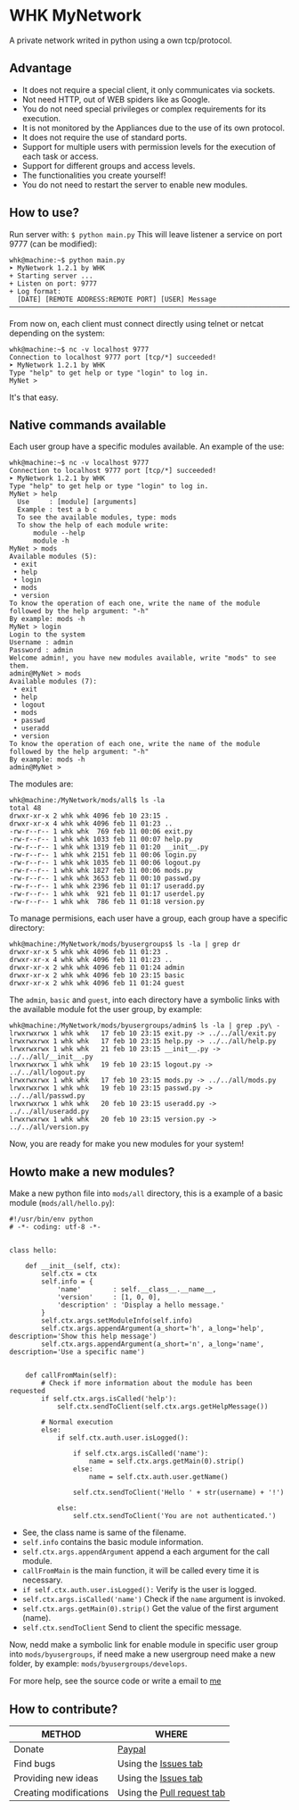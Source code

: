 
# WHK MyNetwork

A private network writed in python using a own tcp/protocol.


## Advantage

- It does not require a special client, it only communicates via sockets.
- Not need HTTP, out of WEB spiders like as Google.
- You do not need special privileges or complex requirements for its execution.
- It is not monitored by the Appliances due to the use of its own protocol.
- It does not require the use of standard ports.
- Support for multiple users with permission levels for the execution of each task or access.
- Support for different groups and access levels.
- The functionalities you create yourself!
- You do not need to restart the server to enable new modules.


## How to use?

Run server with:  `$ python main.py` This will leave listener a service on port 9777 (can be modified):

    whk@machine:~$ python main.py 
    ➤ MyNetwork 1.2.1 by WHK
    + Starting server ...
    + Listen on port: 9777
    + Log format:
      [DATE] [REMOTE ADDRESS:REMOTE PORT] [USER] Message
    ────────────────────────────────────────────────────────────────────────────────

From now on, each client must connect directly using telnet or netcat depending on the system:

    whk@machine:~$ nc -v localhost 9777
    Connection to localhost 9777 port [tcp/*] succeeded!
    ➤ MyNetwork 1.2.1 by WHK
    Type "help" to get help or type "login" to log in.
    MyNet >

It's that easy.


## Native commands available

Each user group have a specific modules available. An example of the use:

    whk@machine:~$ nc -v localhost 9777
    Connection to localhost 9777 port [tcp/*] succeeded!
    ➤ MyNetwork 1.2.1 by WHK
    Type "help" to get help or type "login" to log in.
    MyNet > help
      Use     : [module] [arguments]
      Example : test a b c
      To see the available modules, type: mods
      To show the help of each module write:
          module --help
          module -h
    MyNet > mods
    Available modules (5):
     • exit
     • help
     • login
     • mods
     • version
    To know the operation of each one, write the name of the module followed by the help argument: "-h"
    By example: mods -h
    MyNet > login
    Login to the system
    Username : admin
    Password : admin
    Welcome admin!, you have new modules available, write "mods" to see them.
    admin@MyNet > mods
    Available modules (7):
     • exit
     • help
     • logout
     • mods
     • passwd
     • useradd
     • version
    To know the operation of each one, write the name of the module followed by the help argument: "-h"
    By example: mods -h
    admin@MyNet >

The modules are:

    whk@machine:/MyNetwork/mods/all$ ls -la
    total 48
    drwxr-xr-x 2 whk whk 4096 feb 10 23:15 .
    drwxr-xr-x 4 whk whk 4096 feb 11 01:23 ..
    -rw-r--r-- 1 whk whk  769 feb 11 00:06 exit.py
    -rw-r--r-- 1 whk whk 1033 feb 11 00:07 help.py
    -rw-r--r-- 1 whk whk 1319 feb 11 01:20 __init__.py
    -rw-r--r-- 1 whk whk 2151 feb 11 00:06 login.py
    -rw-r--r-- 1 whk whk 1035 feb 11 00:06 logout.py
    -rw-r--r-- 1 whk whk 1827 feb 11 00:06 mods.py
    -rw-r--r-- 1 whk whk 3653 feb 11 00:10 passwd.py
    -rw-r--r-- 1 whk whk 2396 feb 11 01:17 useradd.py
    -rw-r--r-- 1 whk whk  921 feb 11 01:17 userdel.py
    -rw-r--r-- 1 whk whk  786 feb 11 01:18 version.py

To manage permisions, each user have a group, each group have a specific directory:

    whk@machine:/MyNetwork/mods/byusergroups$ ls -la | grep dr
    drwxr-xr-x 5 whk whk 4096 feb 11 01:23 .
    drwxr-xr-x 4 whk whk 4096 feb 11 01:23 ..
    drwxr-xr-x 2 whk whk 4096 feb 11 01:24 admin
    drwxr-xr-x 2 whk whk 4096 feb 10 23:15 basic
    drwxr-xr-x 2 whk whk 4096 feb 11 01:24 guest

The `admin`, `basic` and `guest`, into each directory have a symbolic links with the available module fot the user group, by example:

    whk@machine:/MyNetwork/mods/byusergroups/admin$ ls -la | grep .py\ -
    lrwxrwxrwx 1 whk whk   17 feb 10 23:15 exit.py -> ../../all/exit.py
    lrwxrwxrwx 1 whk whk   17 feb 10 23:15 help.py -> ../../all/help.py
    lrwxrwxrwx 1 whk whk   21 feb 10 23:15 __init__.py -> ../../all/__init__.py
    lrwxrwxrwx 1 whk whk   19 feb 10 23:15 logout.py -> ../../all/logout.py
    lrwxrwxrwx 1 whk whk   17 feb 10 23:15 mods.py -> ../../all/mods.py
    lrwxrwxrwx 1 whk whk   19 feb 10 23:15 passwd.py -> ../../all/passwd.py
    lrwxrwxrwx 1 whk whk   20 feb 10 23:15 useradd.py -> ../../all/useradd.py
    lrwxrwxrwx 1 whk whk   20 feb 10 23:15 version.py -> ../../all/version.py

Now, you are ready for make you new modules for your system!


## Howto make a new modules?

Make a new python file into `mods/all` directory, this is a example of a basic module (`mods/all/hello.py`):

    #!/usr/bin/env python
    # -*- coding: utf-8 -*-
      
     
    class hello:
        
        def __init__(self, ctx):
            self.ctx = ctx
            self.info = {
                'name'        : self.__class__.__name__,
                'version'     : [1, 0, 0],
                'description' : 'Display a hello message.'
            }
            self.ctx.args.setModuleInfo(self.info)
            self.ctx.args.appendArgument(a_short='h', a_long='help', description='Show this help message')
            self.ctx.args.appendArgument(a_short='n', a_long='name', description='Use a specific name')
        
        
        def callFromMain(self):
            # Check if more information about the module has been requested
            if self.ctx.args.isCalled('help'):
                self.ctx.sendToClient(self.ctx.args.getHelpMessage())
            
            # Normal execution
            else:
                if self.ctx.auth.user.isLogged():
              
                    if self.ctx.args.isCalled('name'):
                        name = self.ctx.args.getMain(0).strip()
                    else:
                        name = self.ctx.auth.user.getName()
             
                    self.ctx.sendToClient('Hello ' + str(username) + '!')
              
                else:
                    self.ctx.sendToClient('You are not authenticated.')

- See, the class name is same of the filename.
- `self.info` contains the basic module information. 
- `self.ctx.args.appendArgument` append a each argument for the call module.
- `callFromMain`  is the main function, it will be called every time it is necessary.
- `if self.ctx.auth.user.isLogged():` Verify is the user is logged.
- `self.ctx.args.isCalled('name')` Check if the `name` argument is invoked.
- `self.ctx.args.getMain(0).strip()` Get the value of the first argument (name).
- `self.ctx.sendToClient` Send to client the specific message.

Now, nedd make a symbolic link for enable module in specific user group into `mods/byusergroups`, if need make a new usergroup need make a new folder, by example: `mods/byusergroups/develops`.

For more help, see the source code or write a email to [me](mailto:whk@elhacker.net)


## How to contribute?

|METHOD                 |WHERE                                                                                        |
|-----------------------|---------------------------------------------------------------------------------------------|
|Donate                 |[Paypal](https://www.paypal.com/cgi-bin/webscr?cmd=_s-xclick&hosted_button_id=KM2KBE8F982KS) |
|Find bugs              |Using the [Issues tab](https://github.com/WHK102/MyNetwork/issues)                           |
|Providing new ideas    |Using the [Issues tab](https://github.com/WHK102/MyNetwork/issues)                           |
|Creating modifications |Using the [Pull request tab](https://github.com/WHK102/MyNetwork/pulls)                      |
